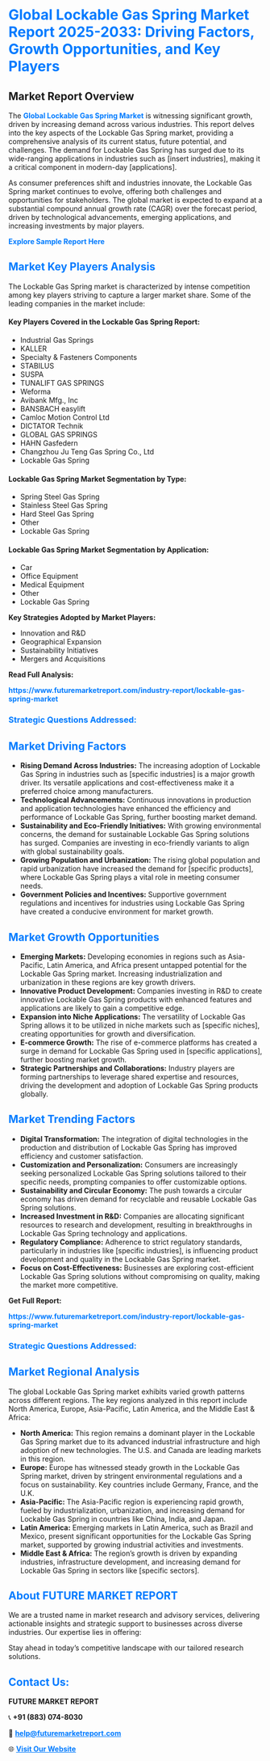 <h1 style="color: #007BFF;">Global Lockable Gas Spring Market Report 2025-2033: Driving Factors, Growth Opportunities, and Key Players</h1>

<section id="overview">
<h2>Market Report Overview</h2>
<p>The <a href="https://www.futuremarketreport.com/industry-report/lockable-gas-spring-market" style="color: #007BFF; text-decoration: none;"><strong>Global Lockable Gas Spring Market</strong></a> is witnessing significant growth, driven by increasing demand across various industries. This report delves into the key aspects of the Lockable Gas Spring market, providing a comprehensive analysis of its current status, future potential, and challenges. The demand for Lockable Gas Spring has surged due to its wide-ranging applications in industries such as [insert industries], making it a critical component in modern-day [applications].</p>
<p>As consumer preferences shift and industries innovate, the Lockable Gas Spring market continues to evolve, offering both challenges and opportunities for stakeholders. The global market is expected to expand at a substantial compound annual growth rate (CAGR) over the forecast period, driven by technological advancements, emerging applications, and increasing investments by major players.</p>
</section>

<section id="overview">
<p><a href="https://www.futuremarketreport.com/request-sample/reportId=107024" style="color: #007BFF; text-decoration: none;"><strong>Explore Sample Report Here</strong></a></p>
</section>

<section id="key-players">
<h2 style="color: #007BFF;">Market Key Players Analysis</h2>
<p>The Lockable Gas Spring market is characterized by intense competition among key players striving to capture a larger market share. Some of the leading companies in the market include:</p>
<h4>Key Players Covered in the Lockable Gas Spring Report:</h4>
<ul><li>Industrial Gas Springs</li><li>KALLER</li><li>Specialty &amp; Fasteners Components</li><li>STABILUS</li><li>SUSPA</li><li>TUNALIFT GAS SPRINGS</li><li>Weforma</li><li>Avibank Mfg., Inc</li><li>BANSBACH easylift</li><li>Camloc Motion Control Ltd</li><li>DICTATOR Technik</li><li>GLOBAL GAS SPRINGS</li><li>HAHN Gasfedern</li><li>Changzhou Ju Teng Gas Spring Co., Ltd</li><li>Lockable Gas Spring</li></ul>
<h4>Lockable Gas Spring Market Segmentation by Type:</h4>
<ul><li>Spring Steel Gas Spring</li><li>Stainless Steel Gas Spring</li><li>Hard Steel Gas Spring</li><li>Other</li><li>Lockable Gas Spring</li></ul>

<h4>Lockable Gas Spring Market Segmentation by Application:</h4>
<ul><li>Car</li><li>Office Equipment</li><li>Medical Equipment</li><li>Other</li><li>Lockable Gas Spring</li></ul>
<p><strong>Key Strategies Adopted by Market Players:</strong></p>
<ul>
<li>Innovation and R&D</li>
<li>Geographical Expansion</li>
<li>Sustainability Initiatives</li>
<li>Mergers and Acquisitions</li>
</ul>
</section>

<section>
<p><strong>Read Full Analysis: </strong></p><a href="https://www.futuremarketreport.com/industry-report/lockable-gas-spring-market" style="color: #007BFF; text-decoration: none;"><strong>https://www.futuremarketreport.com/industry-report/lockable-gas-spring-market</strong></a>
<h3 style="color: #007BFF;">Strategic Questions Addressed:</h3>
</section>

<section id="driving-factors">
<h2 style="color: #007BFF;">Market Driving Factors</h2>
<ul>
<li><strong>Rising Demand Across Industries:</strong> The increasing adoption of Lockable Gas Spring in industries such as [specific industries] is a major growth driver. Its versatile applications and cost-effectiveness make it a preferred choice among manufacturers.</li>
<li><strong>Technological Advancements:</strong> Continuous innovations in production and application technologies have enhanced the efficiency and performance of Lockable Gas Spring, further boosting market demand.</li>
<li><strong>Sustainability and Eco-Friendly Initiatives:</strong> With growing environmental concerns, the demand for sustainable Lockable Gas Spring solutions has surged. Companies are investing in eco-friendly variants to align with global sustainability goals.</li>
<li><strong>Growing Population and Urbanization:</strong> The rising global population and rapid urbanization have increased the demand for [specific products], where Lockable Gas Spring plays a vital role in meeting consumer needs.</li>
<li><strong>Government Policies and Incentives:</strong> Supportive government regulations and incentives for industries using Lockable Gas Spring have created a conducive environment for market growth.</li>
</ul>
</section>

<section id="growth-opportunities">
<h2 style="color: #007BFF;">Market Growth Opportunities</h2>
<ul>
<li><strong>Emerging Markets:</strong> Developing economies in regions such as Asia-Pacific, Latin America, and Africa present untapped potential for the Lockable Gas Spring market. Increasing industrialization and urbanization in these regions are key growth drivers.</li>
<li><strong>Innovative Product Development:</strong> Companies investing in R&D to create innovative Lockable Gas Spring products with enhanced features and applications are likely to gain a competitive edge.</li>
<li><strong>Expansion into Niche Applications:</strong> The versatility of Lockable Gas Spring allows it to be utilized in niche markets such as [specific niches], creating opportunities for growth and diversification.</li>
<li><strong>E-commerce Growth:</strong> The rise of e-commerce platforms has created a surge in demand for Lockable Gas Spring used in [specific applications], further boosting market growth.</li>
<li><strong>Strategic Partnerships and Collaborations:</strong> Industry players are forming partnerships to leverage shared expertise and resources, driving the development and adoption of Lockable Gas Spring products globally.</li>
</ul>
</section>

<section id="trending-factors">
<h2 style="color: #007BFF;">Market Trending Factors</h2>
<ul>
<li><strong>Digital Transformation:</strong> The integration of digital technologies in the production and distribution of Lockable Gas Spring has improved efficiency and customer satisfaction.</li>
<li><strong>Customization and Personalization:</strong> Consumers are increasingly seeking personalized Lockable Gas Spring solutions tailored to their specific needs, prompting companies to offer customizable options.</li>
<li><strong>Sustainability and Circular Economy:</strong> The push towards a circular economy has driven demand for recyclable and reusable Lockable Gas Spring solutions.</li>
<li><strong>Increased Investment in R&D:</strong> Companies are allocating significant resources to research and development, resulting in breakthroughs in Lockable Gas Spring technology and applications.</li>
<li><strong>Regulatory Compliance:</strong> Adherence to strict regulatory standards, particularly in industries like [specific industries], is influencing product development and quality in the Lockable Gas Spring market.</li>
<li><strong>Focus on Cost-Effectiveness:</strong> Businesses are exploring cost-efficient Lockable Gas Spring solutions without compromising on quality, making the market more competitive.</li>
</ul>
</section>

<section>
<p><strong>Get Full Report: </strong></p><a href="https://www.futuremarketreport.com/industry-report/lockable-gas-spring-market" style="color: #007BFF; text-decoration: none;"><strong>https://www.futuremarketreport.com/industry-report/lockable-gas-spring-market</strong></a>
<h3 style="color: #007BFF;">Strategic Questions Addressed:</h3>
</section>


<section id="regional-analysis">
<h2 style="color: #007BFF;">Market Regional Analysis</h2>
<p>The global Lockable Gas Spring market exhibits varied growth patterns across different regions. The key regions analyzed in this report include North America, Europe, Asia-Pacific, Latin America, and the Middle East & Africa:</p>
<ul>
<li><strong>North America:</strong> This region remains a dominant player in the Lockable Gas Spring market due to its advanced industrial infrastructure and high adoption of new technologies. The U.S. and Canada are leading markets in this region.</li>
<li><strong>Europe:</strong> Europe has witnessed steady growth in the Lockable Gas Spring market, driven by stringent environmental regulations and a focus on sustainability. Key countries include Germany, France, and the U.K.</li>
<li><strong>Asia-Pacific:</strong> The Asia-Pacific region is experiencing rapid growth, fueled by industrialization, urbanization, and increasing demand for Lockable Gas Spring in countries like China, India, and Japan.</li>
<li><strong>Latin America:</strong> Emerging markets in Latin America, such as Brazil and Mexico, present significant opportunities for the Lockable Gas Spring market, supported by growing industrial activities and investments.</li>
<li><strong>Middle East & Africa:</strong> The region’s growth is driven by expanding industries, infrastructure development, and increasing demand for Lockable Gas Spring in sectors like [specific sectors].</li>
</ul>
</section>

<footer>
<h2 style="color: #007BFF;">About FUTURE MARKET REPORT</h2>
<p>We are a trusted name in market research and advisory services, delivering actionable insights and strategic support to businesses across diverse industries. Our expertise lies in offering:</p>

<p>Stay ahead in today’s competitive landscape with our tailored research solutions.</p>

<h2 style="color: #007BFF;">Contact Us:</h2>
<p><strong>FUTURE MARKET REPORT</strong></p>
<p>📞 <strong>+91 (883) 074-8030</strong></p>
<p>📧 <strong><a href="mailto:help@futuremarketreport.com" style="color: #007BFF;">help@futuremarketreport.com</a></strong></p>
<p>🌐 <strong><a href="https://www.futuremarketreport.com/" style="color: #007BFF;">Visit Our Website</a></strong></p>
</footer>